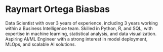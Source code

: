 # Raymart Ortega Biasbas
Data Scientist with over 3 years of experience, including 3 years working within a Business Intelligence team. Skilled in Python, R, and SQL, with expertise in machine learning, statistical analysis, and data visualization. Aspiring AI/ML Engineer with a strong interest in model deployment, MLOps, and scalable AI solutions.